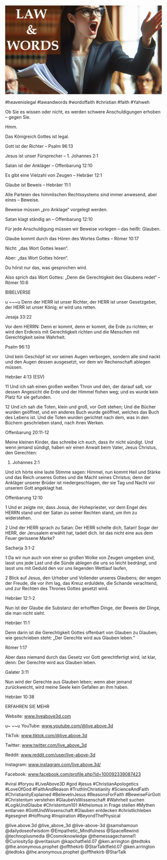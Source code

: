 ![Video cover image](../cover.jpg "cover photo")

#heavenislegal #lawandwords #wordoffaith #christian #faith #Yahweh

Ob Sie es wissen oder nicht, es werden schwere Anschuldigungen erhoben – gegen Sie.

Hmm.

Das Königreich Gottes ist legal.

Gott ist der Richter – Psalm 96:13

Jesus ist unser Fürsprecher – 1. Johannes 2:1

Satan ist der Ankläger – Offenbarung 12:10

Es gibt eine Vielzahl von Zeugen – Hebräer 12:1

Glaube ist Beweis – Hebräer 11:1

Alle Parteien des himmlischen Rechtssystems sind immer anwesend, aber eines – Beweise.

Beweise müssen „pro Anklage“ vorgelegt werden.

Satan klagt ständig an – Offenbarung 12:10

Für jede Anschuldigung müssen wir Beweise vorlegen – das heißt: Glauben.

Glaube kommt durch das Hören des Wortes Gottes – Römer 10:17

Nicht: „das Wort Gottes lesen“.

Aber: „das Wort Gottes hören“.

Du hörst nur das, was gesprochen wird.

Also sprich das Wort Gottes: „Denn die Gerechtigkeit des Glaubens redet“ – Römer 10:6

BIBELVERSE

u ~~~u Denn der HERR ist unser Richter, der HERR ist unser Gesetzgeber, der HERR ist unser König; er wird uns retten.

Jesaja 33:22

Vor dem HERRN: Denn er kommt, denn er kommt, die Erde zu richten; er wird den Erdkreis mit Gerechtigkeit richten und die Menschen mit Gerechtigkeit seine Wahrheit.

Psalm 96:13

Und kein Geschöpf ist vor seinen Augen verborgen, sondern alle sind nackt und den Augen dessen ausgesetzt, vor dem wir Rechenschaft ablegen müssen.

Hebräer 4:13 (ESV)

11 Und ich sah einen großen weißen Thron und den, der darauf saß, vor dessen Angesicht die Erde und der Himmel flohen weg; und es wurde kein Platz für sie gefunden.

12 Und ich sah die Toten, klein und groß, vor Gott stehen; Und die Bücher wurden geöffnet, und ein anderes Buch wurde geöffnet, welches das Buch des Lebens ist. Und die Toten wurden gerichtet nach dem, was in den Büchern geschrieben stand, nach ihren Werken.

Offenbarung 20:11-12

Meine kleinen Kinder, das schreibe ich euch, dass ihr nicht sündigt. Und wenn jemand sündigt, haben wir einen Anwalt beim Vater, Jesus Christus, den Gerechten:

1. Johannes 2:1

Und ich hörte eine laute Stimme sagen: Himmel, nun kommt Heil und Stärke und das Reich unseres Gottes und die Macht seines Christus; denn der Ankläger unserer Brüder ist niedergeschlagen, der sie Tag und Nacht vor unserem Gott angeklagt hat.

Offenbarung 12:10

1 Und er zeigte mir, dass Josua, der Hohepriester, vor dem Engel des HERRN stand und der Satan zu seiner Rechten stand, um ihm zu widerstehen.

2 Und der HERR sprach zu Satan: Der HERR schelte dich, Satan! Sogar der HERR, der Jerusalem erwählt hat, tadelt dich. Ist das nicht eine aus dem Feuer gerissene Marke?

Sacharja 3:1-2

1 Da wir nun auch von einer so großen Wolke von Zeugen umgeben sind, lasst uns jede Last und die Sünde ablegen die uns so leicht bedrängt, und lasst uns mit Geduld den vor uns liegenden Wettlauf laufen,

2 Blick auf Jesus, den Urheber und Vollender unseres Glaubens; der wegen der Freude, die vor ihm lag, das Kreuz erduldete, die Schande verachtend, und zur Rechten des Thrones Gottes gesetzt wird.

Hebräer 12:1-2

Nun ist der Glaube die Substanz der erhofften Dinge, der Beweis der Dinge, die man nicht sieht.

Hebräer 11:1

Denn darin ist die Gerechtigkeit Gottes offenbart von Glauben zu Glauben; wie geschrieben steht: „Der Gerechte wird aus Glauben leben.“

Römer 1:17

Aber dass niemand durch das Gesetz vor Gott gerechtfertigt wird, ist klar, denn: Der Gerechte wird aus Glauben leben.

Galater 3:11

Nun wird der Gerechte aus Glauben leben; wenn aber jemand zurückweicht, wird meine Seele kein Gefallen an ihm haben.

Hebräer 10:38

ERFAHREN SIE MEHR

Website: www.liveabove3d.com

u~ ~~u YouTube: www.youtube.com/@live.above.3d

TikTok: www.tiktok.com/@live.above.3d

Twitter: www.twitter.com/live_above_3d

Reddit: www.reddit.com/user/live-above-3d

 Instagram: www.instagram.com/live.above.3d/

Facebook: www.facebook.com/profile.php?id=100092339087423

#viral #foryou #LiveAbove3D #god #jesus #ChristianApologetics #LoveOfGod #FaithAndReason #TruthInChristianity #ScienceAndFaith #ChristianityExplained #BelieveInJesus #ReasonsForFaith #BeweiseFürGott #Christentum verstehen #GlaubeVsWissenschaft #Wahrheit suchen #LogikUndGlaube #Christentum101 #Atheismus in Frage stellen #Mythen entlarven #GottUndWissenschaft #Glauben entdecken #christlichleben #gesegnet #Hoffnung #Inspiration #BeyondThePhysical

@live.above.3d @live_above_3d @live-above-3d @samshamoun @dailydoseofwisdom @Empathetic_Mindfulness @SpaceRewind @technoplusmedia @Cosmoknowledge @themessagechannel1 @CuriositySp @veritasium @kapchatfield.07 @ken.arrington @tedtoks @the.anonymous.prophet @offthekirb @StarTalktfield.07 @ken.arrington @tedtoks @the.anonymous.prophet @offthekirb @StarTalk
